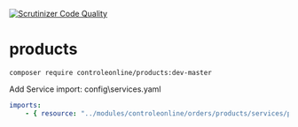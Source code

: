 [![Scrutinizer Code Quality](https://scrutinizer-ci.com/g/controleonline/api-platform-products/badges/quality-score.png?b=master)](https://scrutinizer-ci.com/g/controleonline/api-platform-products/?branch=master)

# products


`composer require controleonline/products:dev-master`


Add Service import:
config\services.yaml

```yaml
imports:
    - { resource: "../modules/controleonline/orders/products/services/products.yaml" }    
```
